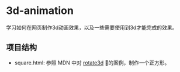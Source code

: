 # 3d-animation
学习如何在网页制作3d动画效果，以及一些需要使用到3d才能完成的效果。

## 项目结构
- square.html: 参照 MDN 中对 [rotate3d](https://developer.mozilla.org/en-US/docs/Web/CSS/transform-function/rotate3d()) 的案例，制作一个正方形。
